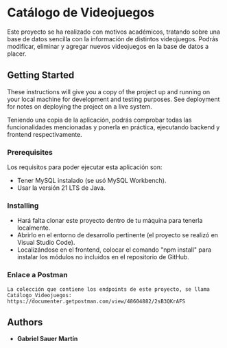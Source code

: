 # Catálogo de Videojuegos

Este proyecto se ha realizado con motivos académicos, tratando sobre una base de datos sencilla
con la información de distintos videojuegos. Podrás modificar, eliminar y agregar nuevos videojuegos
en la base de datos a placer.

## Getting Started

These instructions will give you a copy of the project up and running on
your local machine for development and testing purposes. See deployment
for notes on deploying the project on a live system.

Teniendo una copia de la aplicación, podrás comprobar todas las funcionalidades mencionadas
y ponerla en práctica, ejecutando backend y frontend respectivamente.

### Prerequisites
Los requisitos para poder ejecutar esta aplicación son:
- Tener MySQL instalado (se usó MySQL Workbench).
- Usar la versión 21 LTS de Java.

<!--
Requirements for the software and other tools to build, test and push 
- [Example 1](https://www.example.com)
- [Example 2](https://www.example.com)
-->

### Installing
- Hará falta clonar este proyecto dentro de tu máquina para tenerla localmente.
- Abrirlo en el entorno de desarrollo pertinente (el proyecto se realizó en Visual Studio Code).
- Localizándose en el frontend, colocar el comando "npm install" para instalar los módulos
no incluidos en el repositorio de GitHub.

### Enlace a Postman
    La colección que contiene los endpoints de este proyecto, se llama Catálogo_Videojuegos:
    https://documenter.getpostman.com/view/48604882/2sB3QKrAFS

## Authors

  - **Gabriel Sauer Martín** 

<!--
A step by step series of examples that tell you how to get a development
environment running

Say what the step will be

    Give the example

And repeat

    until finished

End with an example of getting some data out of the system or using it
for a little demo

## Running the tests

Explain how to run the automated tests for this system

### Sample Tests

Explain what these tests test and why

    Give an example

### Style test

Checks if the best practices and the right coding style has been used.

    Give an example

## Deployment

Add additional notes to deploy this on a live system

## Built With

  - [Contributor Covenant](https://www.contributor-covenant.org/) - Used
    for the Code of Conduct
  - [Creative Commons](https://creativecommons.org/) - Used to choose
    the license

## Contributing

Please read [CONTRIBUTING.md](CONTRIBUTING.md) for details on our code
of conduct, and the process for submitting pull requests to us.

## Versioning

We use [Semantic Versioning](http://semver.org/) for versioning. For the versions
available, see the [tags on this
repository](https://github.com/PurpleBooth/a-good-readme-template/tags).

## Authors

  - **Gabriel Sauer Martín** - *Provided README Template* -
    [PurpleBooth](https://github.com/PurpleBooth)

See also the list of
[contributors](https://github.com/PurpleBooth/a-good-readme-template/contributors)
who participated in this project.

## License

This project is licensed under the [CC0 1.0 Universal](LICENSE.md)
Creative Commons License - see the [LICENSE.md](LICENSE.md) file for
details

## Acknowledgments

  - Hat tip to anyone whose code is used
  - Inspiration
  - etc
-->